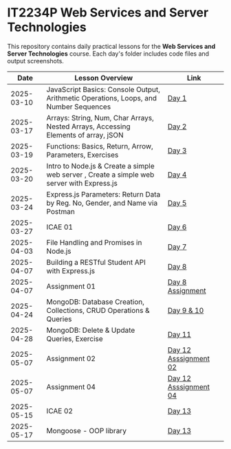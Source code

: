 # IT2234P Web Services and Server Technologies

This repository contains daily practical lessons for the **Web Services and Server Technologies** course. 
Each day's folder includes code files and output screenshots.


| Date       | Lesson Overview | Link |
|------------|---------------|------|
| 2025-03-10 | JavaScript Basics: Console Output, Arithmetic Operations, Loops, and Number Sequences | [Day 1](./2025.3.10/) |
| 2025-03-17 | Arrays: String, Num, Char Arrays, Nested Arrays, Accessing Elements of array, jSON | [Day 2](./2025.3.17/) |
| 2025-03-19 | Functions: Basics, Return, Arrow, Parameters, Exercises | [Day 3](./2025.3.19/) |
| 2025-03-20 | Intro to Node.js & Create a simple web server , Create a simple web server with Express.js| [Day 4](./2025.3.20/) |
| 2025-03-24 | Express.js Parameters: Return Data by Reg. No, Gender, and Name via Postman | [Day 5](./2025.3.24/) |
| 2025-03-27 | ICAE 01 | [Day 6](./2025.3.27ICAE01/) |
| 2025-04-03 | File Handling and Promises in Node.js| [Day 7](./2025.4.3/) |
| 2025-04-07 | Building a RESTful Student API with Express.js| [Day 8](./2025.4.7/) |
| 2025-04-07 | Assignment 01| [Day 8 Assignment](./2025.4.7.Assignment/) |
| 2025-04-24 | MongoDB: Database Creation, Collections, CRUD Operations & Queries| [Day 9 & 10](./2025.4.24/) |
| 2025-04-28 | MongoDB: Delete & Update Queries, Exercise| [Day 11](./2025.4.28/) |
| 2025-05-07 | Assignment 02| [Day 12 Asssignment 02](./2025.5.7/) |
| 2025-05-07 | Assignment 04| [Day 12 Asssignment 04](./2025.5.7-Assignment04/) |
| 2025-05-15 | ICAE 02| [Day 13](./2025.5.15/) |
| 2025-05-17 | Mongoose - OOP library | [Day 13](./2025.5.15/) |
